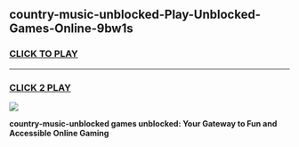 
## country-music-unblocked-Play-Unblocked-Games-Online-9bw1s
<h3>
<a href="https://premium76.site?title=country-music-unblocked&ref=25A">CLICK TO PLAY</a></h3>
<hr>

<h3>
<a href="https://premium76.site?title=country-music-unblocked&ref=25A">CLICK 2 PLAY</a>
  
</h3>

<a href="https://premium76.site?title=country-music-unblocked&ref=25A"><img src="https://clearcache.store/games.png"></a>


**country-music-unblocked games unblocked: Your Gateway to Fun and Accessible Online Gaming**
